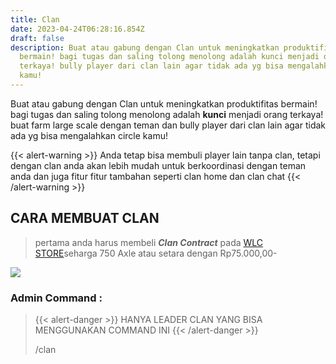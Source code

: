 ```yaml
---
title: Clan
date: 2023-04-24T06:28:16.854Z
draft: false
description: Buat atau gabung dengan Clan untuk meningkatkan produktifitas
  bermain! bagi tugas dan saling tolong menolong adalah kunci menjadi orang
  terkaya! bully player dari clan lain agar tidak ada yg bisa mengalahkan circle
  kamu!
---
```

Buat atau gabung dengan Clan untuk meningkatkan produktifitas bermain! bagi tugas dan saling tolong menolong adalah **kunci** menjadi orang terkaya! buat farm large scale dengan teman dan bully player dari clan lain agar tidak ada yg bisa mengalahkan circle kamu!

{{< alert-warning >}} Anda tetap bisa membuli player lain tanpa clan, tetapi dengan clan anda akan lebih mudah untuk berkoordinasi dengan teman anda dan juga fitur fitur tambahan seperti clan home dan clan chat {{< /alert-warning >}}





## C﻿ARA MEMBUAT CLAN

> p﻿ertama anda harus membeli ***Clan Contract*** pada [WLC STORE](store.wheelcraft.id)seharga 750 Axle atau setara dengan Rp75.000,00-

![](/img/uploads/clan-contract.png)

### Admin Command :

> {{< alert-danger >}} HANYA LEADER CLAN YANG BISA MENGGUNAKAN COMMAND INI {{< /alert-danger >}}
>
> /clan